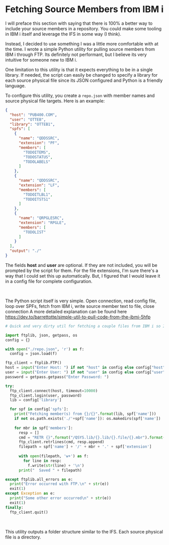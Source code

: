 # Fetching Source Members from IBM i


I will preface this section with saying that there is 100% a better way to include your source members in a repository.
You could make some tooling in IBM i itself and leverage the IFS in some way (I think).


Instead, I decided to use something I was a little more comfortable with at the time. 
I wrote a simple Python utility for pulling source members from IBM i through FTP. 
Its definitely not performant, but I believe its very intuitive for someone new to IBM i.


One limitation to this utility is that it expects everything to be in a single library.
If needed, the script can easily be changed to specify a library 
for each source physical file since its JSON configured and Python is a friendly language.


To configure this utility, you create a ```repo.json``` with member names and source physical file targets.
Here is an example:

```json
{
  "host": "PUB400.COM",
  "user": "OTTEB",
  "library": "OTTEB1",
  "spfs": [
    {
      "name": "QDDSSRC",
      "extension": "PF",
      "members": [
        "TODOITEMS",
        "TODOSTATUS",
        "TODOLABELS"
      ]
    },
    {
      "name": "QDDSSRC",
      "extension": "LF",
      "members": [
        "TODOITLBL1",
        "TODOITSTS1"
      ]
    },
    {
      "name": "QRPGLESRC",
      "extension": "RPGLE",
      "members": [
        "TODOLIST"
      ]
    }
  ],
  "output": "./"
}
```

The fields **host** and **user** are optional. If they are not included, you will be prompted by the script for them.
For the file extensions, I'm sure there's a way that I could set this up automatically. 
But, I figured that I would leave it in a config file for complete configuration.

<br>

The Python script itself is very simple. 
Open connection, read config file, loop over SPFs, fetch from IBM i, write source member text to file, close connection
A more detailed explanation can be found here https://dev.to/barrettotte/simple-util-to-pull-code-from-the-ibmi-5hfp

```python
# Quick and very dirty util for fetching a couple files from IBM i so I can "version control" them.

import ftplib, json, getpass, os
config = {}

with open("./repo.json", 'r') as f: 
  config = json.load(f)

ftp_client = ftplib.FTP()
host = input("Enter Host: ") if not "host" in config else config["host"]
user = input("Enter User: ") if not "user" in config else config["user"]
password = getpass.getpass("Enter Password: ")

try:
  ftp_client.connect(host, timeout=10000)
  ftp_client.login(user, password)
  lib = config['library']

  for spf in config['spfs']:
    print("Fetching member(s) from {}/{}".format(lib, spf['name']))
    if not os.path.exists('./'+spf['name']): os.makedirs(spf['name'])
    
    for mbr in spf['members']:
      resp = []
      cmd = "RETR {}".format("/QSYS.lib/{}.lib/{}.file/{}.mbr").format(lib, spf['name'], mbr)
      ftp_client.retrlines(cmd, resp.append)
      filepath = spf['name'] + '/' + mbr + '.' + spf['extension']
      
      with open(filepath, 'w+') as f:
        for line in resp: 
          f.write(str(line) + '\n')
      print("  Saved " + filepath)

except ftplib.all_errors as e:
  print("Error occurred with FTP.\n" + str(e))
  exit(1)
except Exception as e:
  print("Some other error occurred\n" + str(e))
  exit(1)
finally:
  ftp_client.quit()
```


<br>


This utility outputs a folder structure similar to the IFS.
Each source physical file is a directory.

